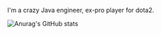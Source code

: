 I'm a crazy Java engineer, ex-pro player for dota2.


![Anurag's GitHub stats](https://github-readme-stats.vercel.app/api?username=gongxuanzhang&rank_icon=github&bg_color=30,e96443,904e95&title_color=fff&text_color=fff)

